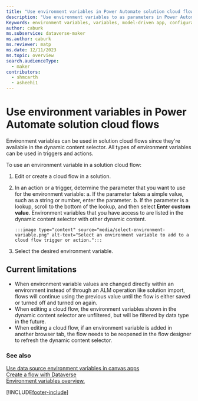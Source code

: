 ```yaml
---
title: "Use environment variables in Power Automate solution cloud flows | MicrosoftDocs"
description: "Use environment variables to as parameters in Power Automate cloud flows."
Keywords: environment variables, variables, model-driven app, configuration data
author: caburk
ms.subservice: dataverse-maker
ms.author: caburk
ms.reviewer: matp
ms.date: 12/11/2023
ms.topic: overview
search.audienceType: 
  - maker
contributors:
  - shmcarth
  - asheehi1
---
```

# Use environment variables in Power Automate solution cloud flows

Environment variables can be used in solution cloud flows since they're available in the dynamic content selector. All types of environment variables can be used in triggers and actions.

To use an environment variable in a solution cloud flow:

1. Edit or create a cloud flow in a solution.
1. In an action or a trigger, determine the parameter that you want to use for the environment variable:
    a. If the parameter takes a simple value, such as a string or number, enter the parameter.
    b. If the parameter is a lookup, scroll to the bottom of the lookup, and then select **Enter custom value**. Environment variables that you have access to are listed in the dynamic content selector with other dynamic content.

       :::image type="content" source="media/select-environment-variable.png" alt-text="Select an environment variable to add to a cloud flow trigger or action.":::

1. Select the desired environment variable.

## Current limitations

- When environment variable values are changed directly within an environment instead of through an ALM operation like solution import, flows will continue using the previous value until the flow is either saved or turned off and turned on again.
- When editing a cloud flow, the environment variables shown in the dynamic content selector are unfiltered, but will be filtered by data type in the future. 
- When editing a cloud flow, if an environment variable is added in another browser tab, the flow needs to be reopened in the flow designer to refresh the dynamic content selector.

### See also

[Use data source environment variables in canvas apps](environmentvariables-data-source-canvas-apps.md) <br>
[Create a flow with Dataverse](/flow/connection-cds)</BR>
[Environment variables overview.](EnvironmentVariables.md)</BR>


[!INCLUDE[footer-include](../../includes/footer-banner.md)]
